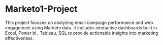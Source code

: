 # Marketo1-Project
This project focuses on analyzing email campaign performance and web engagement using Marketo data. It includes interactive dashboards built in Excel, Power bi , Tableau, SQL to provide actionable insights into marketing effectiveness.
